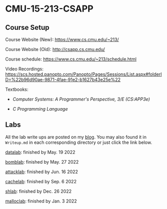# CMU-15-213-CSAPP

## Course Setup

Course Website (New): https://www.cs.cmu.edu/~213/

Course Website (Old): http://csapp.cs.cmu.edu/

Course schedule: https://www.cs.cmu.edu/~213/schedule.html

Video Recordings: https://scs.hosted.panopto.com/Panopto/Pages/Sessions/List.aspx#folderID=%22b96d90ae-9871-4fae-91e2-b1627b43e25e%22

Textbooks: 

- *Computer Systems: A Programmer's Perspective, 3/E (CS:APP3e)*

- *C Programming Language*


## Labs

All the lab write ups are posted on my [blog](https://thomasonzhao.cn/tags/CSAPP-Labs/). You may also found it in `Writeup.md` in each corresponding directory or just click the link below. 

[datalab](datalab/Writeup.md): finished by May. 19 2022

[bomblab](bomblab/Writeup.md): finished by May. 27 2022

[attacklab](attacklab/Writeup.md): finished by Jun. 16 2022

[cachelab](cachelab/Writeup.md): finished by Sep. 6 2022

[shlab](shlab/Writeup.md): finished by Dec. 26 2022

[malloclab](malloclab/Writeup.md): finished by Jan. 3 2022